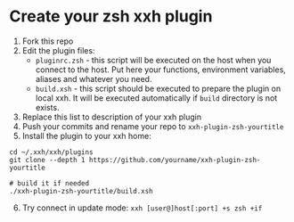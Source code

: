 # Create your zsh xxh plugin
1. Fork this repo
2. Edit the plugin files:
    * `pluginrc.zsh` -  this script will be executed on the host when you connect to the host. Put here your functions, environment variables, aliases and whatever you need.
    * `build.xsh` - this script should be executed to prepare the plugin on local xxh. It will be executed automatically if `build` directory is not exists.
3. Replace this list to description of your xxh plugin
4. Push your commits and rename your repo to `xxh-plugin-zsh-yourtitle`
5. Install the plugin to your xxh home:
```
cd ~/.xxh/xxh/plugins
git clone --depth 1 https://github.com/yourname/xxh-plugin-zsh-yourtitle

# build it if needed
./xxh-plugin-zsh-yourtitle/build.xsh
```
6. Try connect in update mode: `xxh [user@]host[:port] +s zsh +if`
